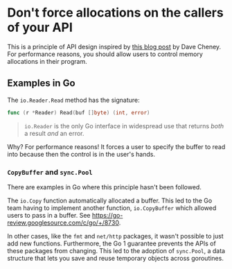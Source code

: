 # Don't force allocations on the callers of your API

This is a principle of API design inspired by [this blog post](https://dave.cheney.net/2019/09/05/dont-force-allocations-on-the-callers-of-your-api) by Dave Cheney. For performance reasons, you should allow users to control memory allocations in their program.

## Examples in Go

The `io.Reader.Read` method has the signature:
```go
func (r *Reader) Read(buf []byte) (int, error)
```

> `io.Reader` is the only Go interface in widespread use that returns *both* a result *and* an error.

Why? For performance reasons! It forces a user to specify the buffer to read into because then the control is in the user's hands.

### `CopyBuffer` and `sync.Pool`

There are examples in Go where this principle hasn't been followed.

The `io.Copy` function automatically allocated a buffer. This led to the Go team having to implement another function, `io.CopyBuffer` which allowed users to pass in a buffer. See <https://go-review.googlesource.com/c/go/+/8730>.

In other cases, like the `fmt` and `net/http` packages, it wasn't possible to just add new functions. Furthermore, the Go 1 guarantee prevents the APIs of these packages from changing. This led to the adoption of `sync.Pool`, a data structure that lets you save and reuse temporary objects across goroutines. 